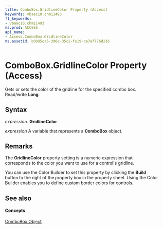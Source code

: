 ```yaml
---
title: ComboBox.GridlineColor Property (Access)
keywords: vbaac10.chm11493
f1_keywords:
- vbaac10.chm11493
ms.prod: ACCESS
api_name:
- Access.ComboBox.GridlineColor
ms.assetid: b0085ca5-3d6c-35c2-fe19-ce7a7776d216
---
```



# ComboBox.GridlineColor Property (Access)

Gets or sets the color of the gridline for the specified combo box. Read/write  **Long**.


## Syntax

 _expression_. **GridlineColor**

 _expression_ A variable that represents a **ComboBox** object.


## Remarks

The  **GridlineColor** property setting is a numeric expression that corresponds to the color you want to use for a control's gridline.

You can use the Color Builder to set this property by clicking the  **Build** button to the right of the property box in the property sheet. Using the Color Builder enables you to define custom border colors for controls.


## See also


#### Concepts


[ComboBox Object](combobox-object-access.md)

